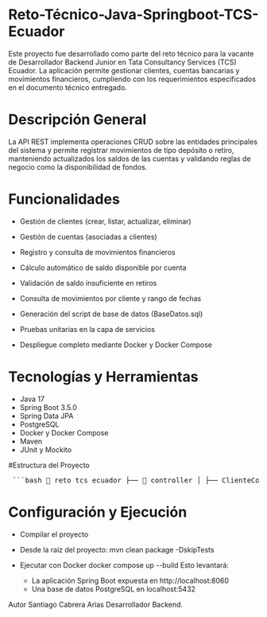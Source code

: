 # Reto-Técnico-Java-Springboot-TCS-Ecuador

Este proyecto fue desarrollado como parte del reto técnico para la vacante de Desarrollador Backend Junior en Tata Consultancy Services (TCS) Ecuador. La aplicación permite gestionar clientes, cuentas bancarias y movimientos financieros, cumpliendo con los requerimientos especificados en el documento técnico entregado.

# Descripción General

La API REST implementa operaciones CRUD sobre las entidades principales del sistema y permite registrar movimientos de tipo depósito o retiro, manteniendo actualizados los saldos de las cuentas y validando reglas de negocio como la disponibilidad de fondos.

# Funcionalidades

- Gestión de clientes (crear, listar, actualizar, eliminar)

- Gestión de cuentas (asociadas a clientes)

- Registro y consulta de movimientos financieros

- Cálculo automático de saldo disponible por cuenta

- Validación de saldo insuficiente en retiros

- Consulta de movimientos por cliente y rango de fechas

- Generación del script de base de datos (BaseDatos.sql)

- Pruebas unitarias en la capa de servicios

- Despliegue completo mediante Docker y Docker Compose

# Tecnologías y Herramientas

- Java 17
- Spring Boot 3.5.0
- Spring Data JPA
- PostgreSQL
- Docker y Docker Compose
- Maven
- JUnit y Mockito

#Estructura del Proyecto

<pre lang="markdown"> ```bash 📁 reto_tcs_ecuador ├── 📁 controller │ ├── ClienteController.java │ ├── CuentaController.java │ └── MovimientoController.java ├── 📁 dto │ ├── ClienteRequestDTO.java │ ├── ClienteResponseDTO.java │ ├── CuentaDTO.java │ ├── DetalleMovimientoDTO.java │ └── MovimientoDTO.java ├── 📁 exception │ ├── ClienteNotFoundException.java │ ├── CuentaNotFoundException.java │ ├── GlobalExceptionHandler.java │ └── MovimientoNotFoundException.java ├── 📁 mapper │ ├── ClienteMapper.java │ ├── CuentaMapper.java │ └── MovimientoMapper.java ├── 📁 model │ ├── Cliente.java │ ├── Cuenta.java │ ├── Movimiento.java │ └── Persona.java ├── 📁 repository │ ├── ClienteRepository.java │ ├── CuentaRepository.java │ └── MovimientoRepository.java ├── RetoTcsEcuadorApplication.java ├── 📁 service │ ├── ClienteService.java │ ├── CuentaService.java │ ├── MovimientoService.java │ └── 📁 impl │ ├── ClienteServiceImpl.java │ ├── CuentaServiceImpl.java │ └── MovimientoServiceImpl.java └── 📁 utils ├── Genero.java └── TipoCuenta.java ``` </pre>

# Configuración y Ejecución
- Compilar el proyecto
- Desde la raíz del proyecto: mvn clean package -DskipTests

- Ejecutar con Docker docker compose up --build
  Esto levantará:
    - La aplicación Spring Boot expuesta en http://localhost:8060
    - Una base de datos PostgreSQL en localhost:5432

Autor
Santiago Cabrera Arias
Desarrollador Backend.

